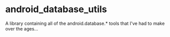 # android_database_utils
A library containing all of the android.database.* tools that I've had to make over the ages...

